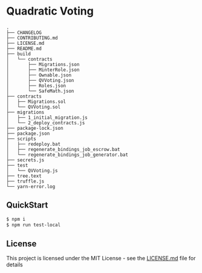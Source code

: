 # Quadratic Voting

```
.
├── CHANGELOG
├── CONTRIBUTING.md
├── LICENSE.md
├── README.md
├── build
│   └── contracts
│       ├── Migrations.json
│       ├── MinterRole.json
│       ├── Ownable.json
│       ├── QVVoting.json
│       ├── Roles.json
│       └── SafeMath.json
├── contracts
│   ├── Migrations.sol
│   └── QVVoting.sol
├── migrations
│   ├── 1_initial_migration.js
│   └── 2_deploy_contracts.js
├── package-lock.json
├── package.json
├── scripts
│   ├── redeploy.bat
│   ├── regenerate_bindings_job_escrow.bat
│   └── regenerate_bindings_job_generator.bat
├── secrets.js
├── test
│   └── QVVoting.js
├── tree.text
├── truffle.js
└── yarn-error.log
```

## QuickStart
```bash
$ npm i
$ npm run test-local
```

## License

This project is licensed under the MIT License - see the [LICENSE.md](LICENSE.md) file for details
